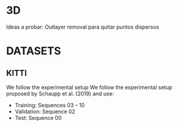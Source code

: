 # 3D 
Ideas a probar: Outlayer removal para quitar puntos dispersos



# DATASETS 
## KITTI 
We follow the experimental setup We follow the experimental setup proposed by Schaupp et al. (2019) and use: 

- Training: Sequences 03 – 10
- Validation: Sequence 02
- Test: Sequence 00 

